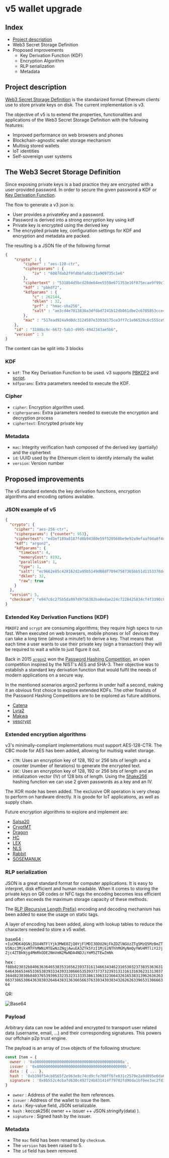 # v5 wallet upgrade

## Index
- [Project description](#project-description)
- Web3 Secret Storage Definition
- Proposed improvements
  - Key Derivation Function (KDF)
  - Encryption Algorithm
  - RLP serialization
  - Metadata

## Project description
[Web3 Secret Storage Definition](https://github.com/ethereum/wiki/wiki/Web3-Secret-Storage-Definition) is the standarized format Ethereum clients use to store private keys on disk. The current implementation is v3.

The objective of v5 is to extend the properties, functionalities and applications of the Web3 Secret Storage Definition with the following features:
- Improved performance on web browsers and phones
- Blockchain-agnostic wallet storage mechanism
- Multisig stored wallets
- IoT identities
- Self-sovereign user systems

## The Web3 Secret Storage Definition
Since exposing private keys is a bad practice they are encrypted with a user-provided password. In order to secure the given password a KDF or [Key Derivation Function](https://en.wikipedia.org/wiki/Key_derivation_function).

The flow to generate a v3 json is:
- User provides a privateKey and a password.
- Password is derived into a strong encryption key using kdf
- Private key is encrypted using the derived key
- The encrypted private key, configuration settings for KDF and encryption and metadata are packed.

The resulting is a JSON file of the following format

```JSON
{
    "crypto" : {
        "cipher" : "aes-128-ctr",
        "cipherparams" : {
            "iv" : "6087dab2f9fdbbfaddc31a909735c1e6"
        },
        "ciphertext" : "5318b4d5bcd28de64ee5559e671353e16f075ecae9f99c7a79a38af5f869aa46",
        "kdf" : "pbkdf2",
        "kdfparams" : {
            "c" : 262144,
            "dklen" : 32,
            "prf" : "hmac-sha256",
            "salt" : "ae3cd4e7013836a3df6bd7241b12db061dbe2c6785853cce422d148a624ce0bd"
        },
        "mac" : "517ead924a9d0dc3124507e3393d175ce3ff7c1e96529c6c555ce9e51205e9b2"
    },
    "id" : "3198bc9c-6672-5ab3-d995-4942343ae5b6",
    "version" : 3
}
```

The content can be split into 3 blocks
### KDF
- `kdf`: The Key Derivation Function to be used. v3 supports [PBKDF2](https://en.wikipedia.org/wiki/PBKDF2) and [script](https://en.wikipedia.org/wiki/Scrypt).
- `kdfparams`: Extra parameters needed to execute the KDF.

### Cipher
- `cipher`: Encryption algorithm used.
- `cipherparams`: Extra parameters needed to execute the encryption and decryption process
- `ciphertext`: Encrypted private key

### Metadata
- `mac`: Integrity verification hash composed of the derived key (partially) and the ciphertext
- `id`: UUID used by the Ethereum client to identify internally the wallet
- `version`: Version number

## Proposed improvements
The v5 standard extends the key derivation functions, encryption algorithms and encoding options available.

### JSON example of v5
```JSON
{
  "crypto": {
    "cipher": "aes-256-ctr",
    "cipherparams": {"counter": 953},
    "ciphertext": "ed3ef189a8187fd8b94380e59f520560be9e92a9efaaf0da8f4dd48c0fe601c3",
    "kdf": "argon2",
    "kdfparams": {
      "timeCost": 4,
      "memoryCost": 8192,
      "parallelism": 1,
      "type": 1,
      "salt": "ec9662e85c428162d2a95b5149d88df70947587365bb51d1153378dcab824ab1",
      "dklen": 32,
      "raw": true
    }
  },
  "version": 5,
  "checksum": "e947c6c275b5da997d9756382ba8edae224c7228425834cf4f3390c067f7700e"
}
```

### Extended Key Derivation Functions (KDF)
`PBKDF2` and `scrypt` are consuming algorithms; they require high specs to run fast. When executed on web browsers, mobile phones or IoT devices they can take a long time (almost a minute!) to derive a key. That means that each time a user wants to use their private key (sign a transaction) they will be required to wait a while to just figure it out.

Back in 2015 [`argon2`](https://github.com/p-h-c/phc-winner-argon2) won the [Password Hashing Competition](https://password-hashing.net/), an open competition inspired by the NIST's AES and SHA-3. Their objective was to establish a standard key derivation function that would fulfil the needs of modern applications on a secure way.

In the mentioned scenarios argon2 performs in under half a second, making it an obvious first choice to explore extended KDFs. The other finalists of the Password Hashing Competitions are to be explored as future additions.
- [Catena](https://www.uni-weimar.de/de/medien/professuren/mediensicherheit/research/catena/)
- [Lyra2](https://en.wikipedia.org/wiki/Lyra2)
- [Makwa](http://www.bolet.org/makwa/)
- [yescrypt](https://www.openwall.com/yescrypt/)

### Extended encryption algorithms
v3's minimally-compliant implementations must support AES-128-CTR. The CBC mode for AES has been added, allowing for multisig wallet storage.

- `CTR`: Uses an encryption key of 128, 192 or 256 bits of length and a counter (number of iterations) to generate the encrypted text.
- `CBC`: Uses an encryption key of 128, 192 or 256 bits of length and an initialization vector (IV) of 128 bits of length. Using the [Shake256](https://pycryptodome.readthedocs.io/en/latest/src/hash/shake256.html) hashing function we can use 2 given passwords as a key and an IV.

The XOR mode has been added. The exclusive OR operation is very cheap to perform on hardware directly. It is goode for IoT applications, as well as supply chain.

Future encryption algorithms to explore and implement are:
- [Salsa20](http://www.ecrypt.eu.org/stream/salsa20p3.html)
- [CryptMT](http://www.ecrypt.eu.org/stream/cryptmtp3.html)
- [Dragon ](http://www.ecrypt.eu.org/stream/dragonp3.html)
- [HC ](http://www.ecrypt.eu.org/stream/hcp3.html)
- [LEX ](http://www.ecrypt.eu.org/stream/lexp3.html)
- [NLS ](http://www.ecrypt.eu.org/stream/nlsp3.html)
- [Rabbit](http://www.ecrypt.eu.org/stream/rabbitp3.html)
- [SOSEMANUK](http://www.ecrypt.eu.org/stream/sosemanukp3.html)

### RLP serialization
JSON is a great standard format for computer applications. It is easy to interpret, disk efficient and human readable. When it comes to storing the private keys on QR codes or NFC tags the encoding becomes less efficient and often exceeds the maximum storage capacity of these methods.

The [RLP (Recursive Length Prefix)](https://github.com/ethereum/wiki/wiki/RLP) encoding and decoding mechanism has been added to ease the usage on static tags.

A layer of encoding has been added, along with lookup tables to reduce the characters needed to store a v5 wallet.

base64 : `+IuCMDK4QGNjZGU4NTFlYjk3MWE0ZjQ0YjFlMDI3ODU2NjFkZDZlNGUzZTg5MzQ5MzBmZTU5Nzc3MjkxMTFhMWNiMTEwNzZNgjAwuEA3ZTk5YzI1MjEzNThhMGMyNmQyYWU4MTliY2JjZjc4ZTBkNjg4MmRkODE2NmVmN2MwNDA4NDJiYmM5ZTEwZmNk`

hex : `f88b823032b840636364653835316562393731613466343462316530323738353636316464366534653365383933343933306665353937373732393131316131636231313037364d823030b84037653939633235323133353861306332366432616538313962636263663738653064363838326464383136366566376330343038343262626339653130666364`

QR:

![Base64](./docs/img/base64-qr.png "Base64")

### Payload
Arbitrary data can now be added and encrypted to transport user related data (username, email, ...) and their corresponding signatures. This powers our offchain p2p trust engine.

The payload is an array of `Item` objects of the following structure:
```javascript
const Item = {
  owner : '0x000000000000000000000000000000000000000a',
  issuer : '0x000000000000000000000000000000000000000b',
  data : { ... },
  hash : '0xb398f54cb8565f2e963e8c74cd9cfe760ff6fe831c2579e2a9d095e6da62e342',
  signature : '0x8b552c4cbafd630c492724b831414f79702fd90da1bf0ee3ac2fd3af69ae910a'
}
```
- `owner` : Address of the wallet the Item references.
- `issuer` : Address of the wallet to issue the Item.
- `data` : Key-value field, JSON serializable.
- `hash` : keccak256( owner ++ issuer ++ JSON.stringify(data) ).
- `signature` : Signed hash by the issuer.

### Metadata
- The `mac` field has been renamed by `checksum`.
- The `version` has been raised to 5.
- The `id` field has been removed.
